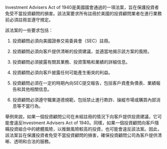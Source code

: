 

Investment Advisers Act of 1940是美國國會通過的一項法案，旨在保護投資者免受不當投資顧問的損害。該法案要求所有註冊於美國的投資顧問業者在進行業務前必須註冊並遵守規定。

該法案的一些要求包括：

1. 投資顧問必須向美國證券交易委員會（SEC）註冊。

2. 投資顧問必須向客戶提供清晰的投資建議，並適當地揭示該方案的風險。

3. 投資顧問必須披露有關其業務、投資策略和業績的詳細信息。

4. 投資顧問必須向客戶披露任何可能產生衝突的利益。

5. 投資顧問必須在一定的時期內向SEC提交報告，包括客戶資產負債表、業績報告和其他相關信息。

6. 投資顧問必須遵守職業道德規範，包括禁止進行欺詐、操縱市場或購買內部消息等不當行為。

舉例來說，如果一個投資顧問公司在未經註冊的情況下向客戶提供投資建議，它可能會違反Investment Advisers Act of 1940。同樣，如果一個投資顧問向客戶隱瞞投資組合中的總體風險，以推銷風險較高的投資，也可能會違反該法案。因此，該法案旨在保護投資者免受不當投資顧問的損害，確保投資顧問公司為客戶提供清晰、透明和合法的服務。
